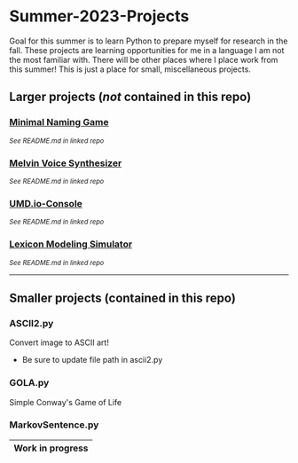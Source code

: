 # Summer-2023-Projects
Goal for this summer is to learn Python to prepare myself for research in the fall.
These projects are learning opportunities for me in a language I am not the most familiar with.
There will be other places where I place work from this summer! This is just a place for small, miscellaneous projects.

## Larger projects (_not_ contained in this repo)

### [Minimal Naming Game](https://github.com/rmhopkins4/Minimal-Naming-Game)
<sup>*See README.md in linked repo*</sup>

### [Melvin Voice Synthesizer](https://github.com/rmhopkins4/Melvin-Voice-Synthesizer)
<sup>*See README.md in linked repo*</sup>

### [UMD.io-Console](https://github.com/rmhopkins4/UMD.io-Console)
<sup>*See README.md in linked repo*</sup>

### [Lexicon Modeling Simulator](https://github.com/rmhopkins4/Lexicon-Modeling-Simulator)
<sup>*See README.md in linked repo*</sup>

***

## Smaller projects (contained in this repo)

### ASCII2.py
Convert image to ASCII art!
- Be sure to update file path in ascii2.py

### GOLA.py
Simple Conway's Game of Life

### MarkovSentence.py
|Work in progress|
|----------------|
